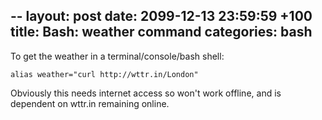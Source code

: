 --
layout: post
date: 2099-12-13 23:59:59 +100
title: Bash: weather command
categories: bash
--
To get the weather in a terminal/console/bash shell:

    alias weather="curl http://wttr.in/London"

Obviously this needs internet access so won't work offline, and is dependent on wttr.in remaining online.
